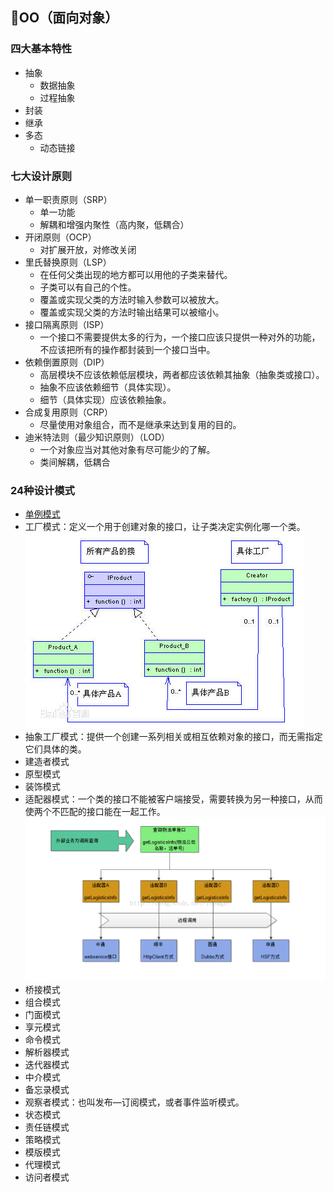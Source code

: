 ## 💏OO（面向对象）

### 四大基本特性
+ 抽象
  - 数据抽象 
  - 过程抽象 
+ 封装
+ 继承
+ 多态
  - 动态链接 

### 七大设计原则
+ 单一职责原则（SRP）
  + 单一功能
  + 解耦和增强内聚性（高内聚，低耦合）
+ 开闭原则（OCP）
  + 对扩展开放，对修改关闭
+ 里氏替换原则（LSP）
  + 在任何父类出现的地方都可以用他的子类来替代。
  + 子类可以有自己的个性。
  + 覆盖或实现父类的方法时输入参数可以被放大。
  + 覆盖或实现父类的方法时输出结果可以被缩小。
+ 接口隔离原则（ISP）
  + 一个接口不需要提供太多的行为，一个接口应该只提供一种对外的功能，不应该把所有的操作都封装到一个接口当中。
+ 依赖倒置原则（DIP）
  + 高层模块不应该依赖低层模块，两者都应该依赖其抽象（抽象类或接口）。
  + 抽象不应该依赖细节（具体实现）。
  + 细节（具体实现）应该依赖抽象。
+ 合成复用原则（CRP）
  + 尽量使用对象组合，而不是继承来达到复用的目的。
+ 迪米特法则（最少知识原则）（LOD）
  + 一个对象应当对其他对象有尽可能少的了解。
  + 类间解耦，低耦合

### 24种设计模式
+ [单例模式](/Interview-.NET/Subject/设计模式/Singleton.cs)
+ 工厂模式：定义一个用于创建对象的接口，让子类决定实例化哪一个类。
![工厂模式](https://raw.githubusercontent.com/aalansehaiyang/technology-talk/master/basic-knowledge/img/10.jpg)
+ 抽象工厂模式：提供一个创建一系列相关或相互依赖对象的接口，而无需指定它们具体的类。
+ 建造者模式
+ 原型模式
+ 装饰模式
+ 适配器模式：一个类的接口不能被客户端接受，需要转换为另一种接口，从而使两个不匹配的接口能在一起工作。  
![适配器模式](https://raw.githubusercontent.com/aalansehaiyang/technology-talk/master/basic-knowledge/img/5.png)
+ 桥接模式
+ 组合模式
+ 门面模式
+ 享元模式
+ 命令模式
+ 解析器模式
+ 迭代器模式
+ 中介模式
+ 备忘录模式
+ 观察者模式：也叫发布—订阅模式，或者事件监听模式。
+ 状态模式
+ 责任链模式
+ 策略模式
+ 模版模式
+ 代理模式
+ 访问者模式













